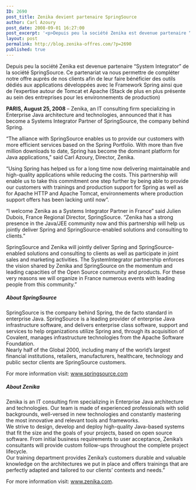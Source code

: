 ```yaml
---
ID: 2690
post_title: Zenika devient partenaire SpringSource
author: Carl Azoury
post_date: 2008-09-01 16:27:00
post_excerpt: '<p>Depuis peu la société Zenika est devenue partenaire “System Integrator” de la société SpringSource. Ce partenariat va nous permettre de compléter notre offre auprès de nos clients afin de leur faire bénéficier des outils dédiés aux applications développées avec le Framework Spring ainsi que de l’expertise autour de Tomcat et Apache (Stack de plus en plus présente au sein des entreprises pour les environnements de production)</p>'
layout: post
permalink: http://blog.zenika-offres.com/?p=2690
published: true
---
```

<p>Depuis peu la société Zenika est devenue partenaire “System Integrator” de la société SpringSource. Ce partenariat va nous permettre de compléter notre offre auprès de nos clients afin de leur faire bénéficier des outils dédiés aux applications développées avec le Framework Spring ainsi que de l’expertise autour de Tomcat et Apache (Stack de plus en plus présente au sein des entreprises pour les environnements de production)</p>
<!--more-->
<p><strong>PARIS, August 25, 2008</strong> – Zenika, an IT consulting firm specializing in Enterprise Java architecture and technologies, announced that it has become a Systems Integrator Partner of SpringSource, the company behind Spring.</p> <p>“The alliance with SpringSource enables us to provide our customers with more efficient services based on the Spring Portfolio. With more than five million downloads to date, Spring has become the dominant platform for Java applications,” said Carl Azoury, Director, Zenika.</p> <p>“Using Spring has helped us for a long time now delivering maintainable and high-quality applications while reducing the costs. This partnership will enable us to take this commitment one step further by being able to provide our customers with trainings and production support for Spring as well as for Apache HTTP and Apache Tomcat, environnements where production support offers has been lacking until now”.</p> <p>“I welcome Zenika as a Systems Integrator Partner in France” said Julien Dubois, France Regional Director, SpringSource. “Zenika has a strong presence in the Java/JEE community now and this partnership will help us jointly deliver Spring and SpringSource-enabled solutions and consulting to clients.”</p> <p>SpringSource and Zenika will jointly deliver Spring and SpringSource-enabled solutions and consulting to clients as well as participate in joint sales and marketing activities. The SystemIntegrator partnership enforces the vision shared by Zenika and SpringSource on the momentum and leading capacities of the Open Source community and products. For these very reasons we will organize in France numerous events with leading people from this community.”</p> <h5>About SpringSource</h5> <p>SpringSource is the company behind Spring, the de facto standard in enterprise Java. SpringSource is a leading provider of enterprise Java infrastructure software, and delivers enterprise class software, support and services to help organizations utilize Spring and, through its acquisition of Covalent, manages infrastructure technologies from the Apache Software Foundation. <br />
Nearly half of the Global 2000, including many of the world’s largest financial institutions, retailers, manufacturers, healthcare, technology and public sector clients are SpringSource customers.</p> <p>For more information visit: <a href="http://www.springsource.com/">www.springsource.com</a></p> <h5>About Zenika</h5> <p>Zenika is an IT consulting firm specializing in Enterprise Java architecture and technologies. Our team is made of experienced professionals with solid backgrounds, well-versed in new technologies and constantly mastering the most innovative and relevant tools and frameworks. <br />
We strive to design, develop and deploy high-quality Java-based systems that fit the size and the goals of your projects, based on open source software. From initial business requirements to user acceptance, Zenika’s consultants will provide custom follow-ups throughout the complete project lifecycle. <br />
Our training department provides Zenika’s customers durable and valuable knowledge on the architectures we put in place and offers trainings that are perfectly adapted and tailored to our clients’ contexts and needs.”</p> <p>For more information visit: <a href="http://www.zenika.com/">www.zenika.com</a>.</p>